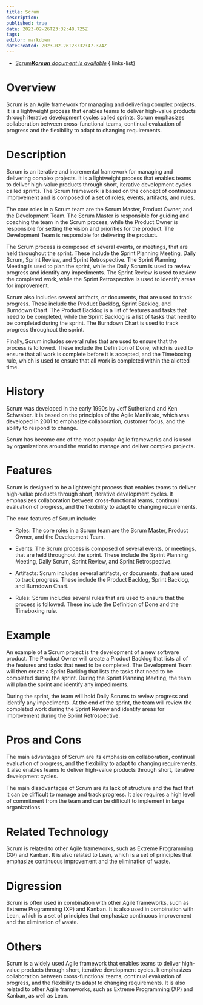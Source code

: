 ```yaml
---
title: Scrum
description: 
published: true
date: 2023-02-26T23:32:48.725Z
tags: 
editor: markdown
dateCreated: 2023-02-26T23:32:47.374Z
---
```


- [Scrum***Korean** document is available*](/ko/Knowledge-base/Dictionary/scrum)
{.links-list}


# Overview
Scrum is an Agile framework for managing and delivering complex projects. It is a lightweight process that enables teams to deliver high-value products through iterative development cycles called sprints. Scrum emphasizes collaboration between cross-functional teams, continual evaluation of progress and the flexibility to adapt to changing requirements.

# Description
Scrum is an iterative and incremental framework for managing and delivering complex projects. It is a lightweight process that enables teams to deliver high-value products through short, iterative development cycles called sprints. The Scrum framework is based on the concept of continuous improvement and is composed of a set of roles, events, artifacts, and rules.

The core roles in a Scrum team are the Scrum Master, Product Owner, and the Development Team. The Scrum Master is responsible for guiding and coaching the team in the Scrum process, while the Product Owner is responsible for setting the vision and priorities for the product. The Development Team is responsible for delivering the product.

The Scrum process is composed of several events, or meetings, that are held throughout the sprint. These include the Sprint Planning Meeting, Daily Scrum, Sprint Review, and Sprint Retrospective. The Sprint Planning Meeting is used to plan the sprint, while the Daily Scrum is used to review progress and identify any impediments. The Sprint Review is used to review the completed work, while the Sprint Retrospective is used to identify areas for improvement.

Scrum also includes several artifacts, or documents, that are used to track progress. These include the Product Backlog, Sprint Backlog, and Burndown Chart. The Product Backlog is a list of features and tasks that need to be completed, while the Sprint Backlog is a list of tasks that need to be completed during the sprint. The Burndown Chart is used to track progress throughout the sprint.

Finally, Scrum includes several rules that are used to ensure that the process is followed. These include the Definition of Done, which is used to ensure that all work is complete before it is accepted, and the Timeboxing rule, which is used to ensure that all work is completed within the allotted time.

# History
Scrum was developed in the early 1990s by Jeff Sutherland and Ken Schwaber. It is based on the principles of the Agile Manifesto, which was developed in 2001 to emphasize collaboration, customer focus, and the ability to respond to change.

Scrum has become one of the most popular Agile frameworks and is used by organizations around the world to manage and deliver complex projects.

# Features
Scrum is designed to be a lightweight process that enables teams to deliver high-value products through short, iterative development cycles. It emphasizes collaboration between cross-functional teams, continual evaluation of progress, and the flexibility to adapt to changing requirements.

The core features of Scrum include:

- Roles: The core roles in a Scrum team are the Scrum Master, Product Owner, and the Development Team.

- Events: The Scrum process is composed of several events, or meetings, that are held throughout the sprint. These include the Sprint Planning Meeting, Daily Scrum, Sprint Review, and Sprint Retrospective.

- Artifacts: Scrum includes several artifacts, or documents, that are used to track progress. These include the Product Backlog, Sprint Backlog, and Burndown Chart.

- Rules: Scrum includes several rules that are used to ensure that the process is followed. These include the Definition of Done and the Timeboxing rule.

# Example
An example of a Scrum project is the development of a new software product. The Product Owner will create a Product Backlog that lists all of the features and tasks that need to be completed. The Development Team will then create a Sprint Backlog that lists the tasks that need to be completed during the sprint. During the Sprint Planning Meeting, the team will plan the sprint and identify any impediments.

During the sprint, the team will hold Daily Scrums to review progress and identify any impediments. At the end of the sprint, the team will review the completed work during the Sprint Review and identify areas for improvement during the Sprint Retrospective.

# Pros and Cons
The main advantages of Scrum are its emphasis on collaboration, continual evaluation of progress, and the flexibility to adapt to changing requirements. It also enables teams to deliver high-value products through short, iterative development cycles.

The main disadvantages of Scrum are its lack of structure and the fact that it can be difficult to manage and track progress. It also requires a high level of commitment from the team and can be difficult to implement in large organizations.

# Related Technology
Scrum is related to other Agile frameworks, such as Extreme Programming (XP) and Kanban. It is also related to Lean, which is a set of principles that emphasize continuous improvement and the elimination of waste.

# Digression
Scrum is often used in combination with other Agile frameworks, such as Extreme Programming (XP) and Kanban. It is also used in combination with Lean, which is a set of principles that emphasize continuous improvement and the elimination of waste.

# Others
Scrum is a widely used Agile framework that enables teams to deliver high-value products through short, iterative development cycles. It emphasizes collaboration between cross-functional teams, continual evaluation of progress, and the flexibility to adapt to changing requirements. It is also related to other Agile frameworks, such as Extreme Programming (XP) and Kanban, as well as Lean.
